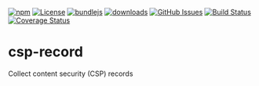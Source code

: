 [![npm](https://img.shields.io/npm/v/csp-record.svg)](https://www.npmjs.com/package/csp-record)
[![License](https://img.shields.io/badge/License-BSD%203--Clause-blue.svg)](https://opensource.org/licenses/BSD-3-Clause)
[![bundlejs](https://deno.bundlejs.com/?q=csp-record\&badge=detailed)](https://bundlejs.com/?q=csp-record)
[![downloads](http://img.shields.io/npm/dm/csp-record.svg?style=flat-square)](https://npmjs.org/package/csp-record)
[![GitHub Issues](https://img.shields.io/github/issues/arlac77/csp-record.svg?style=flat-square)](https://github.com/arlac77/csp-record/issues)
[![Build Status](https://img.shields.io/endpoint.svg?url=https%3A%2F%2Factions-badge.atrox.dev%2Farlac77%2Fcsp-record%2Fbadge\&style=flat)](https://actions-badge.atrox.dev/arlac77/csp-record/goto)
[![Coverage Status](https://coveralls.io/repos/arlac77/csp-record/badge.svg)](https://coveralls.io/github/arlac77/csp-record)
# csp-record
Collect content security (CSP) records

